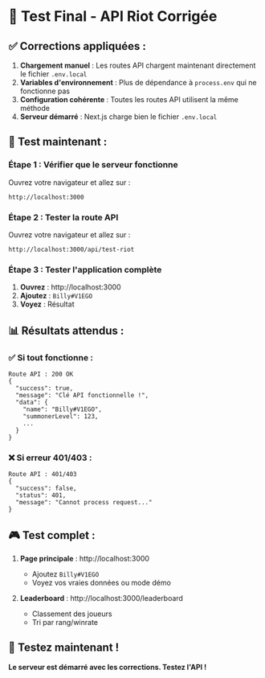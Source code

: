 # 🎉 **Test Final - API Riot Corrigée**

## ✅ **Corrections appliquées :**

1. **Chargement manuel** : Les routes API chargent maintenant directement le fichier `.env.local`
2. **Variables d'environnement** : Plus de dépendance à `process.env` qui ne fonctionne pas
3. **Configuration cohérente** : Toutes les routes API utilisent la même méthode
4. **Serveur démarré** : Next.js charge bien le fichier `.env.local`

## 🚀 **Test maintenant :**

### **Étape 1 : Vérifier que le serveur fonctionne**
Ouvrez votre navigateur et allez sur :
```
http://localhost:3000
```

### **Étape 2 : Tester la route API**
Ouvrez votre navigateur et allez sur :
```
http://localhost:3000/api/test-riot
```

### **Étape 3 : Tester l'application complète**
1. **Ouvrez** : http://localhost:3000
2. **Ajoutez** : `Billy#V1EGO`
3. **Voyez** : Résultat

## 📊 **Résultats attendus :**

### ✅ **Si tout fonctionne :**
```
Route API : 200 OK
{
  "success": true,
  "message": "Clé API fonctionnelle !",
  "data": {
    "name": "Billy#V1EGO",
    "summonerLevel": 123,
    ...
  }
}
```

### ❌ **Si erreur 401/403 :**
```
Route API : 401/403
{
  "success": false,
  "status": 401,
  "message": "Cannot process request..."
}
```

## 🎮 **Test complet :**

1. **Page principale** : http://localhost:3000
   - Ajoutez `Billy#V1EGO`
   - Voyez vos vraies données ou mode démo

2. **Leaderboard** : http://localhost:3000/leaderboard
   - Classement des joueurs
   - Tri par rang/winrate

## 🎉 **Testez maintenant !**

**Le serveur est démarré avec les corrections. Testez l'API !** 